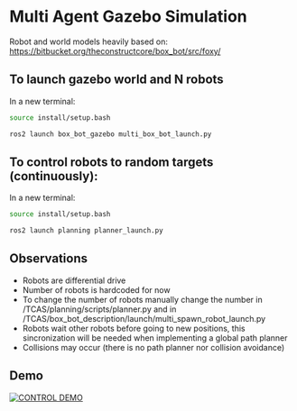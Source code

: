 # Multi Agent Gazebo Simulation

Robot and world models heavily based on: https://bitbucket.org/theconstructcore/box_bot/src/foxy/

## To launch gazebo world and N robots

In a new terminal:
```sh
source install/setup.bash

ros2 launch box_bot_gazebo multi_box_bot_launch.py
```

## To control robots to random targets (continuously):

In a new terminal:

```sh
source install/setup.bash

ros2 launch planning planner_launch.py
```

## Observations

- Robots are differential drive
- Number of robots is hardcoded for now
- To change the number of robots manually change the number in /TCAS/planning/scripts/planner.py and in /TCAS/box_bot_description/launch/multi_spawn_robot_launch.py
- Robots wait other robots before going to new positions, this sincronization will be needed when implementing a global path planner
- Collisions may occur (there is no path planner nor collision avoidance)

## Demo

[![CONTROL DEMO](https://img.youtube.com/vi/YOUTUBE_VIDEO_ID_HERE/0.jpg)](https://youtu.be/9uNMXVPop8Q)
